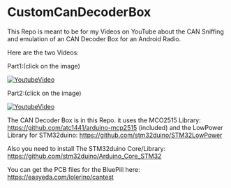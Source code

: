 # CustomCanDecoderBox


This Repo is meant to be for my Videos on YouTube about the CAN Sniffing and emulation of an CAN Decoder Box for an Android Radio.


Here are the two Videos:

Part1:(click on the image)

[![YoutubeVideo](https://img.youtube.com/vi/fj8ZLTubeko/0.jpg)](https://www.youtube.com/watch?v=fj8ZLTubeko)

Part2:(click on the image)

[![YoutubeVideo](https://img.youtube.com/vi/_Ajn560TLIo/0.jpg)](https://www.youtube.com/watch?v=_Ajn560TLIo)


The CAN Decoder Box is in this Repo.
it uses the MCO2515 Library: https://github.com/atc1441/arduino-mcp2515 (included) 
and the LowPower Library for STM32duino: https://github.com/stm32duino/STM32LowPower

Also you need to install The STM32duino Core/Library: https://github.com/stm32duino/Arduino_Core_STM32


You can get the PCB files for the BluePill here: https://easyeda.com/lolerino/cantest
